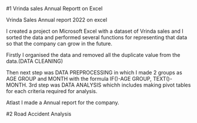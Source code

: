 #1 Vrinda sales Annual Reportt on Excel 

Vrinda Sales Annual report 2022 on excel

I created a project on Microsoft Excel with a dataset of Vrinda sales and I sorted the data and performed several functions for representing that data so that the company can grow in the future.


Firstly I organised the data and removed all the duplicate value from the data.(DATA CLEANING)


Then next step was DATA PREPROCESSING in which I made 2 groups as AGE GROUP and MONTH with the formula IF()-AGE GROUP, TEXT()-MONTH.
3rd step was DATA ANALYSIS whichh includes making pivot tables for each criteria required for analysis.


Atlast I made a Annual report for the company.

#2 Road Accident Analysis

